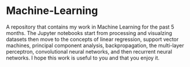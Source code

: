# Machine-Learning
A repository that contains my work in Machine Learning for the past 5 months. The Jupyter notebooks start from processing and visualzing
datasets then move to the concepts of linear regression, support vector machines, principal component analysis, backpropagation, the multi-layer perceptron, convolutional neural networks, and then recurrent neural networks. I hope this work is useful to you and that you enjoy it.
